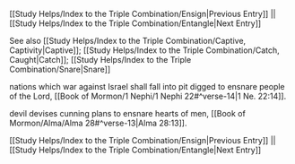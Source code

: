 [[Study Helps/Index to the Triple Combination/Ensign|Previous Entry]]  ||  [[Study Helps/Index to the Triple Combination/Entangle|Next Entry]]

 See also [[Study Helps/Index to the Triple Combination/Captive, Captivity|Captive]]; [[Study Helps/Index to the Triple Combination/Catch, Caught|Catch]]; [[Study Helps/Index to the Triple Combination/Snare|Snare]]

 nations which war against Israel shall fall into pit digged to ensnare people of the Lord, [[Book of Mormon/1 Nephi/1 Nephi 22#^verse-14|1 Ne. 22:14]].

 devil devises cunning plans to ensnare hearts of men, [[Book of Mormon/Alma/Alma 28#^verse-13|Alma 28:13]].

[[Study Helps/Index to the Triple Combination/Ensign|Previous Entry]]  ||  [[Study Helps/Index to the Triple Combination/Entangle|Next Entry]]